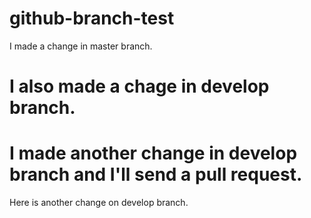 # github-branch-test
I made a change in master branch.

# I also made a chage in develop branch.

# I made another change in develop branch and I'll send a pull request.
Here is another change on develop branch.